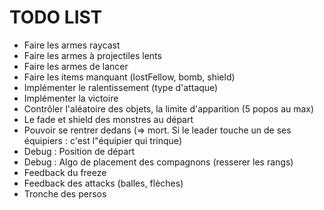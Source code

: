 TODO LIST
=========

* Faire les armes raycast
* Faire les armes à projectiles lents
* Faire les armes de lancer
* Faire les items manquant (lostFellow, bomb, shield)
* Implémenter le ralentissement (type d'attaque)
* Implémenter la victoire
* Contrôler l'aléatoire des objets, la limite d'apparition (5 popos au max)
* Le fade et shield des monstres au départ
* Pouvoir se rentrer dedans (=> mort. Si le leader touche un de ses équipiers : c'est l"équipier qui trinque)
* Debug : Position de départ
* Debug : Algo de placement des compagnons (resserer les rangs)
* Feedback du freeze
* Feedback des attacks (balles, flèches)
* Tronche des persos
